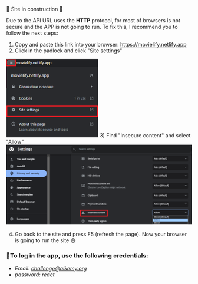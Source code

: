 :construction: Site in construction :construction:

Due to the API URL uses the **HTTP** protocol, for most of browsers is not secure and the APP is not going to run.
To fix this, I recommend you to follow the next steps:
1) Copy and paste this link into your browser: https://movielify.netlify.app
2) Click in the padlock and click "Site settings"
<img src="src/assets/step1.png" width="250px" heigth="250px"/>
3) Find "Insecure content" and select "Allow"
<img src="src/assets/step2.png" width="550px" heigth="450px"/>

4) Go back to the site and press F5 (refresh the page). Now your browser is going to run the site :smile:
### :memo:To log in the app, use the following credentials:
- <em> Email: challenge@alkemy.org </em>
- <em> password: react </em>
